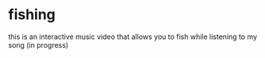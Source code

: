 # fishing

this is an interactive music video that allows you to fish while listening to my song (in progress)
